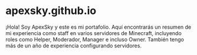 # apexsky.github.io
¡Hola! Soy ApexSky y este es mi portafolio. Aquí encontrarás un resumen de mi experiencia como staff en varios servidores de Minecraft, incluyendo roles como Helper, Moderador, Manager e incluso Owner. También tengo más de un año de experiencia configurando servidores.
